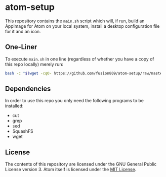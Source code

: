 # atom-setup
This repository contains the `main.sh` script which will, if run, build an AppImage for Atom on your local system, install a desktop configuration file for it and an icon.

## One-Liner
To execute `main.sh` in one line (regardless of whether you have a copy of this repo locally) merely run:

```bash
bash -c "$(wget -cqO- https://github.com/fusion809/atom-setup/raw/master/main.sh)"
```

## Dependencies
In order to use this repo you only need the following programs to be installed:

* cut
* grep
* sed
* SquashFS
* wget

## License
The contents of this repository are licensed under the GNU General Public License version 3. Atom itself is licensed under the [MIT License](https://github.com/atom/atom/blob/master/LICENSE.md).
